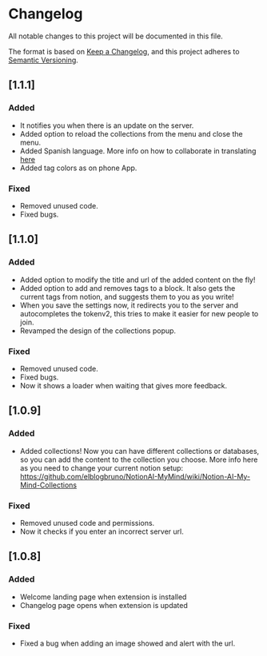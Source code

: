 # Changelog

All notable changes to this project will be documented in this file.

The format is based on [Keep a Changelog](https://keepachangelog.com/en/1.0.0/),
and this project adheres to [Semantic Versioning](https://semver.org/spec/v2.0.0.html).

## [1.1.1]

### Added 

- It notifies you when there is an update on the server.
- Added option to reload the collections from the menu and close the menu.
- Added Spanish language. More info on how to collaborate in translating [here](https://github.com/elblogbruno/NotionAI-MyMind-Translations)
- Added tag colors as on phone App.
### Fixed

- Removed unused code.
- Fixed bugs.

## [1.1.0]

### Added 

- Added option to modify the title and url of the added content on the fly!
- Added option to add and removes tags to a block. It also gets the current tags from notion, and suggests them to you as you write!
- When you save the settings now, it redirects you to the server and autocompletes the tokenv2, this tries to make it easier for new people to join.
- Revamped the design of the collections popup.

### Fixed

- Removed unused code.
- Fixed bugs.
- Now it shows a loader when waiting that gives more feedback.

## [1.0.9]

### Added 

- Added collections! Now you can have different collections or databases, so you can add the content to the collection you choose. More info here as you need to change your current notion setup:  https://github.com/elblogbruno/NotionAI-MyMind/wiki/Notion-AI-My-Mind-Collections


### Fixed

- Removed unused code and permissions.
- Now it checks if you enter an incorrect server url.

## [1.0.8]

### Added 

- Welcome landing page when extension is installed
- Changelog page opens when extension is updated

### Fixed

- Fixed a bug when adding an image showed and alert with the url.